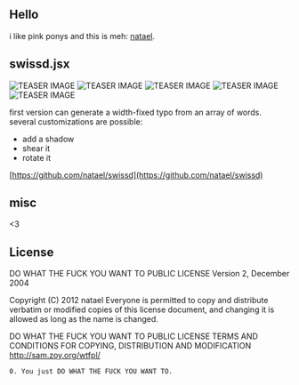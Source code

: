 Hello
---
i like pink ponys and this is meh: [natael](https://github.com/natael).

swissd.jsx
---
![TEASER IMAGE](https://raw.github.com/natael/swissd/master/whisky.jpg)
![TEASER IMAGE](https://raw.github.com/natael/swissd/master/ocean.png)
![TEASER IMAGE](https://raw.github.com/natael/swissd/master/alien.png)
![TEASER IMAGE](https://raw.github.com/natael/swissd/master/king.png)
![TEASER IMAGE](https://raw.github.com/natael/swissd/master/yoda.png)

first version can generate a width-fixed typo from an array of words.
several customizations are possible:
- add a shadow
- shear it
- rotate it

[https://github.com/natael/swissd](https://github.com/natael/swissd)

misc
---
<3

License
---

DO WHAT THE FUCK YOU WANT TO PUBLIC LICENSE
Version 2, December 2004

 Copyright (C) 2012 natael
 Everyone is permitted to copy and distribute verbatim or modified copies of this license document, and changing it is allowed as long as the name is changed.

DO WHAT THE FUCK YOU WANT TO PUBLIC LICENSE
TERMS AND CONDITIONS FOR COPYING, DISTRIBUTION AND MODIFICATION
http://sam.zoy.org/wtfpl/

`0. You just DO WHAT THE FUCK YOU WANT TO.  `